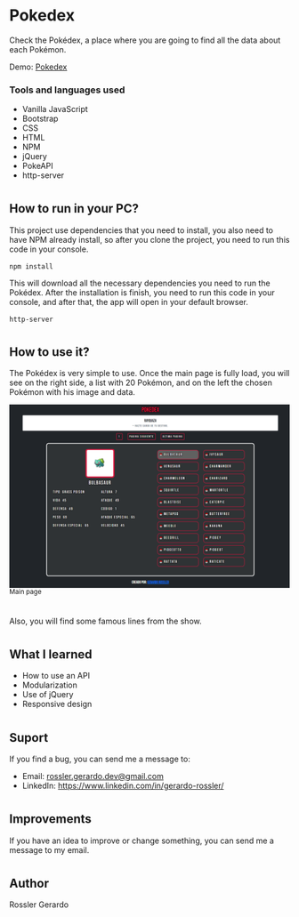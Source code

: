 # Pokedex
 
Check the Pokédex, a place where you are going to find all the data about each Pokémon. 


Demo: <a href="https://g-rossler.github.io/Pokedex/">Pokedex</a>

### Tools and languages used

- Vanilla JavaScript
- Bootstrap
- CSS
- HTML
- NPM
- jQuery
- PokeAPI
- http-server

#

## How to run in your PC?

This project use dependencies that you need to install, you also need to have NPM already install, so after you clone the project, you need to run this code in your console.

```
npm install
```

This will download all the necessary dependencies you need to run the Pokédex.
After the installation is finish, you need to run this code in your console, and after that, the app will open in your default browser.

```
http-server
```



#

## How to use it?


The Pokédex is very simple to use. Once the main page is fully load, you will see on the right side, a list with 20 Pokémon, and on the left the chosen Pokémon with his image and data.
 
<img  src="https://raw.githubusercontent.com/g-rossler/Pokedex/gh-pages/Img/Readme/Pagina-Principal.png" align="center" alt="Main page">
<sup>Main page</sup>
<br/><br/>

Also, you will find some famous lines from the show.



#

## What I learned

- How to use an API
- Modularization
- Use of jQuery
- Responsive design

#

## Suport

If you find a bug, you can send me a message to:

- Email: rossler.gerardo.dev@gmail.com
- LinkedIn: https://www.linkedin.com/in/gerardo-rossler/

#

## Improvements

If you have an idea to improve or change something, you can send me a message to my email.

#

## Author

Rossler Gerardo

#
 
